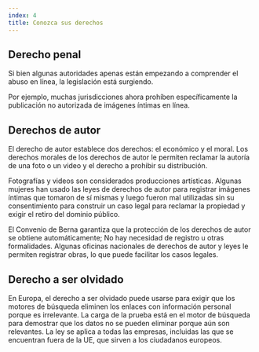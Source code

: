 ```yaml
---
index: 4
title: Conozca sus derechos
---
```

## Derecho penal

Si bien algunas autoridades apenas están empezando a comprender el abuso en línea, la legislación está surgiendo.

Por ejemplo, muchas jurisdicciones ahora prohíben específicamente la publicación no autorizada de imágenes íntimas en línea.

## Derechos de autor

El derecho de autor establece dos derechos: el económico y el moral. Los derechos morales de los derechos de autor le permiten reclamar la autoría de una foto o un video y el derecho a prohibir su distribución.

Fotografías y videos son considerados producciones artísticas. Algunas mujeres han usado las leyes de derechos de autor para registrar imágenes íntimas que tomaron de sí mismas y luego fueron mal utilizadas sin su consentimiento para construir un caso legal para reclamar la propiedad y exigir el retiro del dominio público.

El Convenio de Berna garantiza que la protección de los derechos de autor se obtiene automáticamente; No hay necesidad de registro u otras formalidades. Algunas oficinas nacionales de derechos de autor y leyes le permiten registrar obras, lo que puede facilitar los casos legales.

## Derecho a ser olvidado

En Europa, el derecho a ser olvidado puede usarse para exigir que los motores de búsqueda eliminen los enlaces con información personal porque es irrelevante. La carga de la prueba está en el motor de búsqueda para demostrar que los datos no se pueden eliminar porque aún son relevantes. La ley se aplica a todas las empresas, incluidas las que se encuentran fuera de la UE, que sirven a los ciudadanos europeos.